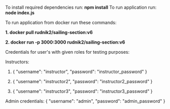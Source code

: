 To install required dependencies run: **npm install**
To run application run: **node index.js**

To run application from docker run these commands:

**1. docker pull rudnik2/sailing-section:v6**

**2. docker run -p 3000:3000 rudnik2/sailing-section:v6**

Credentials for user's with given roles for testing purposes:

Instructors:
1. {
  "username": "instructor",
  "password": "instructor_password"
}

2. {
  "username": "instructor2",
  "password": "instructor2_password"
}

3. {
  "username": "instructor3",
  "password": "instructor3_password"
}

Admin credentials: 
{
  "username": "admin",
  "password": "admin_password"
}

